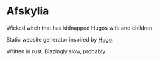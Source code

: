 # Afskylia

Wicked witch that has kidnapped Hugos wife and children.

Static website generator inspired by [Hugo](https://gohugo.io/).

Written in rust. Blazingly slow, probably.
